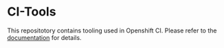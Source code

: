 
# CI-Tools





This repositotory contains tooling used in Openshift CI. Please refer to the
[documentation](https://docs.ci.openshift.org/) for details.
